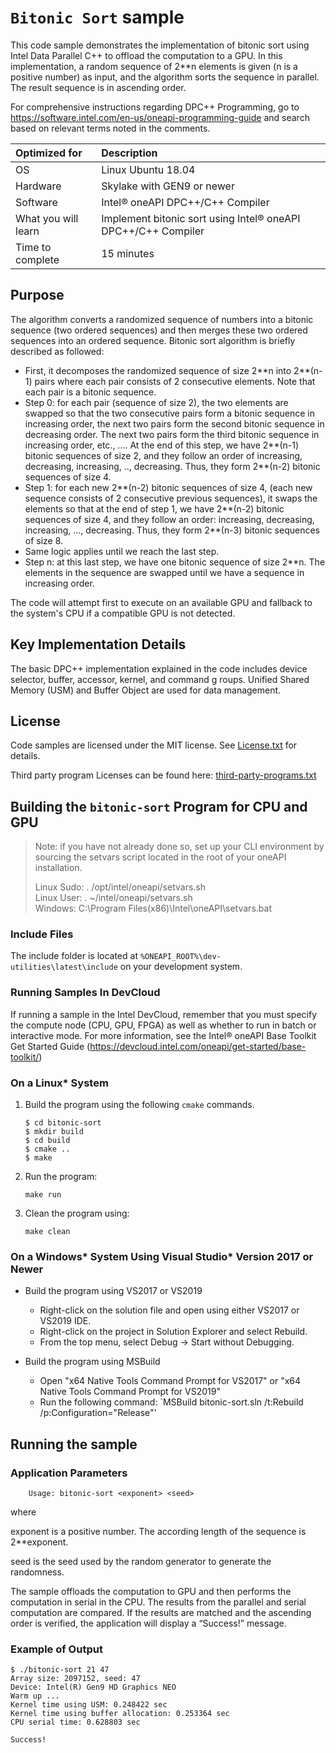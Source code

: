 ﻿# `Bitonic Sort` sample

This code sample demonstrates the implementation of bitonic sort using Intel Data Parallel C++ to
offload the computation to a GPU. In this implementation, a random sequence of 2**n elements is given
(n is a positive number) as input, and the algorithm sorts the sequence in parallel. The result sequence is
in ascending order.

For comprehensive instructions regarding DPC++ Programming, go to
https://software.intel.com/en-us/oneapi-programming-guide
and search based on relevant terms noted in the comments.
  
| Optimized for                     | Description
|:---                               |:---
| OS                                | Linux Ubuntu 18.04
| Hardware                          | Skylake with GEN9 or newer
| Software                          | Intel&reg; oneAPI DPC++/C++ Compiler
| What you will learn               | Implement bitonic sort using Intel&reg; oneAPI DPC++/C++ Compiler
| Time to complete                  | 15 minutes


## Purpose

The algorithm converts a randomized sequence of numbers into
a bitonic sequence (two ordered sequences) and then merges these two ordered
sequences into an ordered sequence. Bitonic sort algorithm is briefly
described as followed:

- First, it decomposes the randomized sequence of size 2\*\*n into 2\*\*(n-1)
pairs where each pair consists of 2 consecutive elements. Note that each pair
is a bitonic sequence.
- Step 0: for each pair (sequence of size 2), the two elements are swapped so
that the two consecutive pairs form  a bitonic sequence in increasing order,
the next two pairs form the second bitonic sequence in decreasing order.
The next two pairs form the third bitonic sequence in increasing order, etc., ....
At the end of this step, we have 2\*\*(n-1) bitonic sequences of size 2, and
they follow an order of increasing, decreasing, increasing, .., decreasing.
Thus, they form 2\*\*(n-2) bitonic sequences of size 4.
- Step 1: for each new 2\*\*(n-2) bitonic sequences of size 4, (each new
sequence consists of 2 consecutive previous sequences), it swaps the elements
so that at the end of step 1, we have 2\*\*(n-2) bitonic sequences of size 4,
and they follow an order: increasing, decreasing, increasing, ...,
decreasing. Thus, they form 2\*\*(n-3) bitonic sequences of size 8.
- Same logic applies until we reach the last step.
- Step n: at this last step, we have one bitonic sequence of size 2\*\*n. The
elements in the sequence are swapped until we have a sequence in increasing
order.

The code will attempt first to execute on an available GPU and fallback to the system's CPU
if a compatible GPU is not detected.

## Key Implementation Details

The basic DPC++ implementation explained in the code includes device selector, buffer, accessor, kernel, and command g
roups. Unified Shared Memory (USM) and Buffer Object are used for data management.

## License  
Code samples are licensed under the MIT license. See
[License.txt](https://github.com/oneapi-src/oneAPI-samples/blob/master/License.txt) for details.

Third party program Licenses can be found here: [third-party-programs.txt](https://github.com/oneapi-src/oneAPI-samples/blob/master/third-party-programs.txt)

## Building the `bitonic-sort` Program for CPU and GPU

> Note: if you have not already done so, set up your CLI 
> environment by sourcing  the setvars script located in 
> the root of your oneAPI installation. 
>
> Linux Sudo: . /opt/intel/oneapi/setvars.sh  
> Linux User: . ~/intel/oneapi/setvars.sh  
> Windows: C:\Program Files(x86)\Intel\oneAPI\setvars.bat

### Include Files
The include folder is located at `%ONEAPI_ROOT%\dev-utilities\latest\include` on your development system.

### Running Samples In DevCloud
If running a sample in the Intel DevCloud, remember that you must specify the compute node (CPU, GPU,
FPGA) as well as whether to run in batch or interactive mode. For more information, see the Intel® oneAPI
Base Toolkit Get Started Guide (https://devcloud.intel.com/oneapi/get-started/base-toolkit/)

### On a Linux* System
1. Build the program using the following `cmake` commands. 
    ``` 
    $ cd bitonic-sort
    $ mkdir build
    $ cd build
    $ cmake ..
    $ make
    ```

2. Run the program:
    ```
    make run
    ```

3. Clean the program using:
    ```
    make clean
    ```

### On a Windows* System Using Visual Studio* Version 2017 or Newer
- Build the program using VS2017 or VS2019
    - Right-click on the solution file and open using either VS2017 or VS2019 IDE.
    - Right-click on the project in Solution Explorer and select Rebuild.
    - From the top menu, select Debug -> Start without Debugging.

- Build the program using MSBuild
     - Open "x64 Native Tools Command Prompt for VS2017" or "x64 Native Tools Command Prompt for VS2019"
     - Run the following command: `MSBuild bitonic-sort.sln /t:Rebuild /p:Configuration="Release"'

## Running the sample
### Application Parameters
	
        Usage: bitonic-sort <exponent> <seed>

where

exponent is a positive number. The according length of the sequence is 2**exponent.

seed is the seed used by the random generator to generate the randomness.

The sample offloads the computation to GPU and then performs the computation in serial in the CPU.
The results from the parallel and serial computation are compared. If the results are matched and
the ascending order is verified, the application will display a “Success!” message.

### Example of Output
```
$ ./bitonic-sort 21 47
Array size: 2097152, seed: 47
Device: Intel(R) Gen9 HD Graphics NEO
Warm up ...
Kernel time using USM: 0.248422 sec
Kernel time using buffer allocation: 0.253364 sec
CPU serial time: 0.628803 sec

Success!
```
